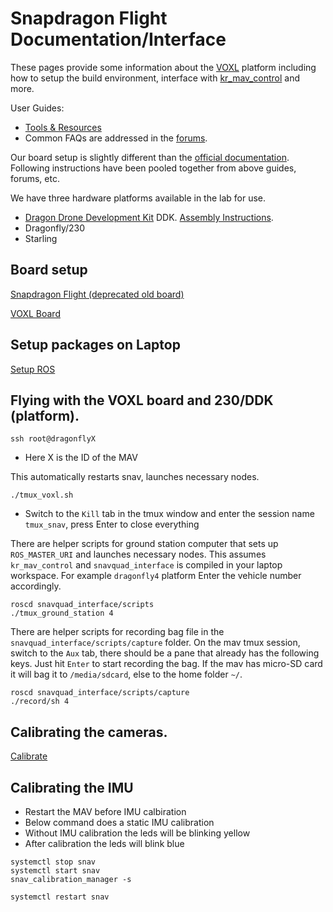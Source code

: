 # Snapdragon Flight Documentation/Interface

These pages provide some information about the [VOXL](https://www.modalai.com/pages/development-kits) platform including how to setup the build environment, interface with [kr_mav_control](https://github.com/KumarRobotics/kr_mav_control) and more.

User Guides:
* [Tools & Resources](https://docs.modalai.com/voxl/)
* Common FAQs are addressed in the [forums](https://forum.modalai.com/).

Our board setup is slightly different than the [official documentation](https://docs.modalai.com/). Following instructions have been pooled together from above guides, forums, etc.

We have three hardware platforms available in the lab for use.
* [Dragon Drone Development Kit](https://worldsway.com/product/dragon-drone-development-kit/) DDK. [Assembly Instructions](https://worldsway.com/wp-content/uploads/2017/08/DragonDDK-End-User-Assembly-Instructions_V3.pdf).
* Dragonfly/230
* Starling

## Board setup

[Snapdragon Flight (deprecated old board)](doc/SnapFlightSetup.md)

[VOXL Board](doc/VOXLSetup.md)

## Setup packages on Laptop

[Setup ROS](doc/ROSSetup.md)

## Flying with the VOXL board and 230/DDK (platform).
```
ssh root@dragonflyX
```
  * Here X is the ID of the MAV

This automatically restarts snav, launches necessary nodes.
```
./tmux_voxl.sh
```
  * Switch to the `Kill` tab in the tmux window and enter the session name `tmux_snav`, press Enter to close everything

There are helper scripts for ground station computer that sets up `ROS_MASTER_URI` and launches necessary nodes. This assumes `kr_mav_control`  and `snavquad_interface` is compiled in your laptop workspace. For example `dragonfly4` platform Enter the vehicle number accordingly.

```
roscd snavquad_interface/scripts
./tmux_ground_station 4
```

There are helper scripts for recording bag file in the `snavquad_interface/scripts/capture` folder. On the mav tmux session, switch to the `Aux` tab, there should be a pane that already has the following keys. Just hit `Enter` to start recording the bag. If the mav has micro-SD card it will bag it to `/media/sdcard`, else to the home folder `~/`.
```
roscd snavquad_interface/scripts/capture
./record/sh 4
```

## Calibrating the cameras.
[Calibrate](doc/CameraCalib.md)

## Calibrating the IMU
  * Restart the MAV before IMU calbiration
  * Below command does a static IMU calibration
  * Without IMU calibration the leds will be blinking yellow
  * After calibration the leds will blink blue

```
systemctl stop snav
systemctl start snav
snav_calibration_manager -s

systemctl restart snav
```
